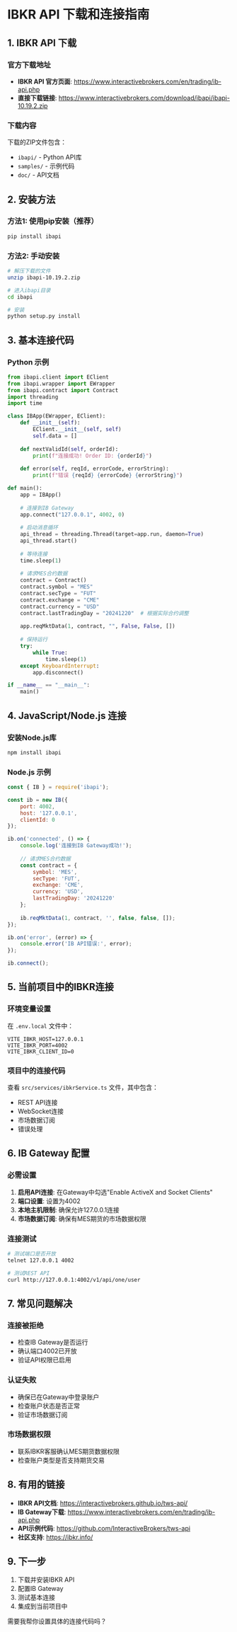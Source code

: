 # IBKR API 下载和连接指南

## 1. IBKR API 下载

### 官方下载地址
- **IBKR API 官方页面**: https://www.interactivebrokers.com/en/trading/ib-api.php
- **直接下载链接**: https://www.interactivebrokers.com/download/ibapi/ibapi-10.19.2.zip

### 下载内容
下载的ZIP文件包含：
- `ibapi/` - Python API库
- `samples/` - 示例代码
- `doc/` - API文档

## 2. 安装方法

### 方法1: 使用pip安装（推荐）
```bash
pip install ibapi
```

### 方法2: 手动安装
```bash
# 解压下载的文件
unzip ibapi-10.19.2.zip

# 进入ibapi目录
cd ibapi

# 安装
python setup.py install
```

## 3. 基本连接代码

### Python 示例
```python
from ibapi.client import EClient
from ibapi.wrapper import EWrapper
from ibapi.contract import Contract
import threading
import time

class IBApp(EWrapper, EClient):
    def __init__(self):
        EClient.__init__(self, self)
        self.data = []
        
    def nextValidId(self, orderId):
        print(f"连接成功! Order ID: {orderId}")
        
    def error(self, reqId, errorCode, errorString):
        print(f"错误 {reqId} {errorCode} {errorString}")

def main():
    app = IBApp()
    
    # 连接到IB Gateway
    app.connect("127.0.0.1", 4002, 0)
    
    # 启动消息循环
    api_thread = threading.Thread(target=app.run, daemon=True)
    api_thread.start()
    
    # 等待连接
    time.sleep(1)
    
    # 请求MES合约数据
    contract = Contract()
    contract.symbol = "MES"
    contract.secType = "FUT"
    contract.exchange = "CME"
    contract.currency = "USD"
    contract.lastTradingDay = "20241220"  # 根据实际合约调整
    
    app.reqMktData(1, contract, "", False, False, [])
    
    # 保持运行
    try:
        while True:
            time.sleep(1)
    except KeyboardInterrupt:
        app.disconnect()

if __name__ == "__main__":
    main()
```

## 4. JavaScript/Node.js 连接

### 安装Node.js库
```bash
npm install ibapi
```

### Node.js 示例
```javascript
const { IB } = require('ibapi');

const ib = new IB({
    port: 4002,
    host: '127.0.0.1',
    clientId: 0
});

ib.on('connected', () => {
    console.log('连接到IB Gateway成功!');
    
    // 请求MES合约数据
    const contract = {
        symbol: 'MES',
        secType: 'FUT',
        exchange: 'CME',
        currency: 'USD',
        lastTradingDay: '20241220'
    };
    
    ib.reqMktData(1, contract, '', false, false, []);
});

ib.on('error', (error) => {
    console.error('IB API错误:', error);
});

ib.connect();
```

## 5. 当前项目中的IBKR连接

### 环境变量设置
在 `.env.local` 文件中：
```
VITE_IBKR_HOST=127.0.0.1
VITE_IBKR_PORT=4002
VITE_IBKR_CLIENT_ID=0
```

### 项目中的连接代码
查看 `src/services/ibkrService.ts` 文件，其中包含：
- REST API连接
- WebSocket连接
- 市场数据订阅
- 错误处理

## 6. IB Gateway 配置

### 必需设置
1. **启用API连接**: 在Gateway中勾选"Enable ActiveX and Socket Clients"
2. **端口设置**: 设置为4002
3. **本地主机限制**: 确保允许127.0.0.1连接
4. **市场数据订阅**: 确保有MES期货的市场数据权限

### 连接测试
```bash
# 测试端口是否开放
telnet 127.0.0.1 4002

# 测试REST API
curl http://127.0.0.1:4002/v1/api/one/user
```

## 7. 常见问题解决

### 连接被拒绝
- 检查IB Gateway是否运行
- 确认端口4002已开放
- 验证API权限已启用

### 认证失败
- 确保已在Gateway中登录账户
- 检查账户状态是否正常
- 验证市场数据订阅

### 市场数据权限
- 联系IBKR客服确认MES期货数据权限
- 检查账户类型是否支持期货交易

## 8. 有用的链接

- **IBKR API文档**: https://interactivebrokers.github.io/tws-api/
- **IB Gateway下载**: https://www.interactivebrokers.com/en/trading/ib-api.php
- **API示例代码**: https://github.com/InteractiveBrokers/tws-api
- **社区支持**: https://ibkr.info/

## 9. 下一步

1. 下载并安装IBKR API
2. 配置IB Gateway
3. 测试基本连接
4. 集成到当前项目中

需要我帮你设置具体的连接代码吗？ 